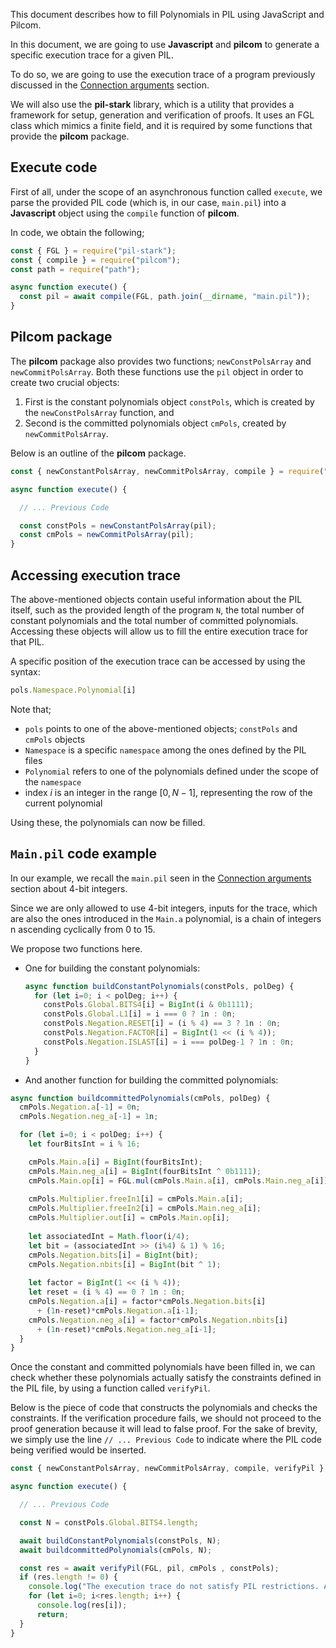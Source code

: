 This document describes how to fill Polynomials in PIL using JavaScript and Pilcom.

In this document, we are going to use **Javascript** and **pilcom** to generate a specific execution trace for a given PIL.

To do so, we are going to use the execution trace of a program previously discussed in the [Connection arguments](connection-arguments.md) section.

We will also use the **pil-stark** library, which is a utility that provides a framework for setup, generation and verification of proofs. It uses an FGL class which mimics a finite field, and it is required by some functions that provide the **pilcom** package.

## Execute code

First of all, under the scope of an asynchronous function called `execute`, we parse the provided PIL code (which is, in our case, `main.pil`) into a **Javascript** object using the `compile` function of **pilcom**.

In code, we obtain the following;

```js
const { FGL } = require("pil-stark"); 
const { compile } = require("pilcom"); 
const path = require("path");

async function execute() { 
  const pil = await compile(FGL, path.join(__dirname, "main.pil"));
}
```

## Pilcom package

The **pilcom** package also provides two functions; `newConstPolsArray` and `newCommitPolsArray`. Both these functions use the `pil` object in order to create two crucial objects:

1. First is the constant polynomials object `constPols`, which is created by the `newConstPolsArray` function, and
2. Second is the committed polynomials object `cmPols`, created by `newCommitPolsArray`.

Below is an outline of the **pilcom** package.

```js
const { newConstantPolsArray, newCommitPolsArray, compile } = require("pilcom");

async function execute() {

  // ... Previous Code

  const constPols = newConstantPolsArray(pil); 
  const cmPols = newCommitPolsArray(pil); 
}
```

## Accessing execution trace

The above-mentioned objects contain useful information about the PIL itself, such as the provided length of the program `N`, the total number of constant polynomials and the total number of committed polynomials. Accessing these objects will allow us to fill the entire execution trace for that PIL.

A specific position of the execution trace can be accessed by using the syntax:

```js
pols.Namespace.Polynomial[i]
```

Note that;

- `pols` points to one of the above-mentioned objects; `constPols` and `cmPols` objects
- `Namespace` is a specific `namespace` among the ones defined by the PIL files
- `Polynomial` refers to one of the polynomials defined under the scope of the `namespace`
- index $i$ is an integer in the range $[0, N − 1]$, representing the row of the current polynomial

Using these, the polynomials can now be filled.

## `Main.pil` code example

In our example, we recall the `main.pil` seen in the [Connection arguments](connection-arguments.md) section about $4$-bit integers.

Since we are only allowed to use $4$-bit integers, inputs for the trace, which are also the ones introduced in the $\mathtt{Main.a}$ polynomial, is a chain of integers n ascending cyclically from $0$ to $15$.

We propose two functions here.

- One for building the constant polynomials:

    ```js
    async function buildConstantPolynomials(constPols, polDeg) {
      for (let i=0; i < polDeg; i++) { 
        constPols.Global.BITS4[i] = BigInt(i & 0b1111); 
        constPols.Global.L1[i] = i === 0 ? 1n : 0n; 
        constPols.Negation.RESET[i] = (i % 4) == 3 ? 1n : 0n; 
        constPols.Negation.FACTOR[i] = BigInt(1 << (i % 4));
        constPols.Negation.ISLAST[i] = i === polDeg-1 ? 1n : 0n;
      } 
    }
    ```

- And another function for building the committed polynomials:

```js
async function buildcommittedPolynomials(cmPols, polDeg) { 
  cmPols.Negation.a[-1] = 0n;
  cmPols.Negation.neg_a[-1] = 1n; 

  for (let i=0; i < polDeg; i++) {
    let fourBitsInt = i % 16;

    cmPols.Main.a[i] = BigInt(fourBitsInt); 
    cmPols.Main.neg_a[i] = BigInt(fourBitsInt ^ 0b1111); 
    cmPols.Main.op[i] = FGL.mul(cmPols.Main.a[i], cmPols.Main.neg_a[i]);
    
    cmPols.Multiplier.freeIn1[i] = cmPols.Main.a[i]; 
    cmPols.Multiplier.freeIn2[i] = cmPols.Main.neg_a[i]; 
    cmPols.Multiplier.out[i] = cmPols.Main.op[i];
    
    let associatedInt = Math.floor(i/4); 
    let bit = (associatedInt >> (i%4) & 1) % 16; 
    cmPols.Negation.bits[i] = BigInt(bit); 
    cmPols.Negation.nbits[i] = BigInt(bit ^ 1);
    
    let factor = BigInt(1 << (i % 4)); 
    let reset = (i % 4) == 0 ? 1n : 0n; 
    cmPols.Negation.a[i] = factor*cmPols.Negation.bits[i] 
      + (1n-reset)*cmPols.Negation.a[i-1]; 
    cmPols.Negation.neg_a[i] = factor*cmPols.Negation.nbits[i] 
      + (1n-reset)*cmPols.Negation.neg_a[i-1];
  }
}
```

Once the constant and committed polynomials have been filled in, we can check whether these polynomials actually satisfy the constraints defined in the PIL file, by using a function called `verifyPil`.

Below is the piece of code that constructs the polynomials and checks the constraints. If the verification procedure fails, we should not proceed to the proof generation because it will lead to false proof. For the sake of brevity, we simply use the line ```// ... Previous Code``` to indicate where the PIL code being verified would be inserted.

```js
const { newConstantPolsArray, newCommitPolsArray, compile, verifyPil } = require("pilcom"); 

async function execute() {

  // ... Previous Code

  const N = constPols.Global.BITS4.length; 

  await buildConstantPolynomials(constPols, N); 
  await buildcommittedPolynomials(cmPols, N);

  const res = await verifyPil(FGL, pil, cmPols , constPols); 
  if (res.length != 0) {
    console.log("The execution trace do not satisfy PIL restrictions. Aborting...");
    for (let i=0; i<res.length; i++) {
      console.log(res[i]);
      return;
  }
}
```
